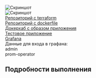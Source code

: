 ![Скриншот](https://i.ibb.co/Y39DxSL/Screenshot-2023-09-19-184811.png)  
![Скриншот](https://i.ibb.co/hCG4rGG/image.png)  
[Репозиторий с terraform](https://github.com/IgorVityukhovsky/diploma-terraform)  
[Репозиторий с dockerfile](https://github.com/IgorVityukhovsky/diploma-docker)  
[Докерхаб с образом приложения](https://hub.docker.com/repository/docker/igorvit/diploma/general)  
[Тестовое приложение](http://diploma-netology-igorv.site:30000/index.html)  
[Grafana](http://diploma-netology-igorv.site:30000/login)  
Данные для входа в графана:  
admin  
prom-operator  

## Подробности выполнения  
